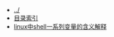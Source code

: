
[@id]: _sidebar.md 
[@title]: linux
[@location]: docs/linux/_sidebar.md
[@author]: leity
[@date]: 2021-12-14

* [../](README.md)
* [目录索引](linux/README.md)
* [linux中shell一系列变量的含义解释](linux/20210930-01.md)
